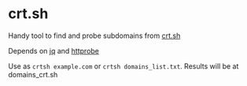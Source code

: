 # crt.sh

Handy tool to find and probe subdomains from [crt.sh](https://crt.sh)

Depends on [jq](https://github.com/stedolan/jq) and [httprobe](https://github.com/tomnomnom/httprobe)

Use as `crtsh example.com` or `crtsh domains_list.txt`. Results will be at domains_crt.sh 

